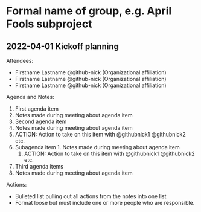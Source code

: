 # Formal name of group, e.g. April Fools subproject

## 2022-04-01 Kickoff planning

Attendees:
- Firstname Lastname @github-nick (Organizational affiliation)
- Firstname Lastname @github-nick (Organizational affiliation)
- Firstname Lastname @github-nick (Organizational affiliation)

Agenda and Notes:
1. First agenda item
  1. Notes made during meeting about agenda item
1. Second agenda item
  1. Notes made during meeting about agenda item
  1. ACTION: Action to take on this item with @githubnick1 @githubnick2 etc.
  1. Subagenda item
    1. Notes made during meeting about agenda item
      1. ACTION: Action to take on this item with @githubnick1 @githubnick2 etc.
1. Third agenda items
  1. Notes made during meeting about agenda item

Actions:
* Bulleted list pulling out all actions from the notes into one list
* Format loose but must include one or more people who are responsible.
